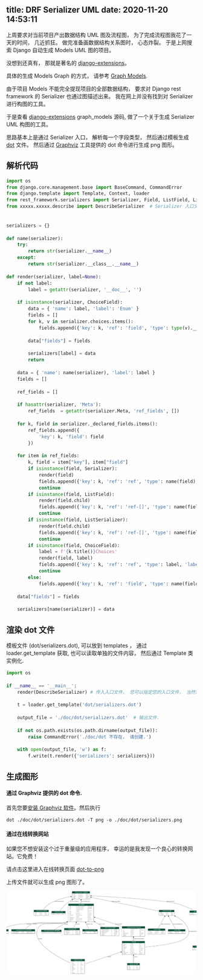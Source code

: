 title: DRF Serializer UML
date: 2020-11-20 14:53:11
---

上周要求对当前项目产出数据结构 UML 图及流程图， 为了完成流程图我花了一天的时间， 几近抓狂。 做完准备画数据结构关系图时， 心态炸裂。 于是上网搜索 Django 自动生成 Models UML  图的项目。

没想到还真有， 那就是著名的 [django-extensions]。

具体的生成 Models Graph 的方式， 请参考 [Graph Models](https://django-extensions.readthedocs.io/en/latest/graph_models.html).

由于项目 Models 不能完全提现项目的全部数据结构， 要求对 Django rest framework 的 Serializer 也通过图描述出来。 我在网上并没有找到对 Serializer 进行构图的工具。

于是查看 [django-extensions] graph_models 源码, 做了一个关于生成 Serializer UML 构图的工具。 

思路基本上是通过 Serializer 入口， 解析每一个字段类型， 然后通过模板生成 [dot] 文件。 然后通过 [Graphviz] 工具提供的 dot 命令进行生成 png 图形。

## 解析代码

```python
import os
from django.core.management.base import BaseCommand, CommandError
from django.template import Template, Context, loader
from rest_framework.serializers import Serializer, Field, ListField, ListSerializer, ChoiceField
from xxxxx.xxxxx.describe import DescribeSerializer  # Serializer 入口文件


serializers = {}

def name(serializer):
    try:
        return str(serializer.__name__)
    except:
        return str(serializer.__class__.__name__)

def render(serializer, label=None):
    if not label:
        label = getattr(serializer, '__doc__', '')

    if isinstance(serializer, ChoiceField):
        data = { 'name': label, 'label': 'Enum' }
        fields = []
        for k, v in serializer.choices.items():
            fields.append({'key': k, 'ref': 'field', 'type': type(v).__name__, 'label': v})
        
        data["fields"] = fields

        serializers[label] = data
        return 

    data = { 'name': name(serializer), 'label': label }
    fields = []

    ref_fields = []

    if hasattr(serializer, 'Meta'):
        ref_fields  = getattr(serializer.Meta, 'ref_fields', [])
        
    for k, field in serializer._declared_fields.items():
        ref_fields.append({
            'key': k, 'field': field
        })

    for item in ref_fields:
        k, field = item["key"], item["field"]
        if isinstance(field, Serializer):
            render(field)
            fields.append({'key': k, 'ref': 'ref', 'type': name(field), 'label': field.label})
            continue
        if isinstance(field, ListField):
            render(field.child)
            fields.append({'key': k, 'ref': 'ref-[]', 'type': name(field.child), 'list': name(field), 'label': field.label})
            continue
        if isinstance(field, ListSerializer):
            render(field.child)
            fields.append({'key': k, 'ref': 'ref-[]', 'type': name(field.child), 'list': name(field), 'label': field.label})
            continue
        if isinstance(field, ChoiceField):
            label = f'{k.title()}Choices'
            render(field, label)
            fields.append({'key': k, 'ref': 'ref', 'type': label, 'label': name(field)})
            continue
        else:
            fields.append({'key': k, 'ref': 'field', 'type': name(field), 'label': field.label})

    data["fields"] = fields

    serializers[name(serializer)] = data
```

## 渲染 dot 文件

模板文件 (dot/serializers.dot), 可以放到 templates ， 通过 loader.get_template 获取, 也可以读取单独的文件内容， 然后通过 Template 类实例化.

<div class="gist">
<script src="https://gist.github.com/jackeyGao/c2e8bd24814846b720100c88fab9c853.js"></script>
</div>

```python
import os

if __name__ == '__main__':
    render(DescribeSerializer) # 传入入口文件， 您可以指定您的入口文件， 当然您也可以改造上面的脚本让它支持多个入口.

    t = loader.get_template('dot/serializers.dot')

    output_file = './doc/dot/serializers.dot'  # 输出文件.

    if not os.path.exists(os.path.dirname(output_file)):
        raise CommandError('./doc/dot 不存在， 请创建.')

    with open(output_file, 'w') as f:
        f.write(t.render({'serializers': serializers}))
```

## 生成图形

#### 通过 Graphviz 提供的 dot 命令.

首先您要[安装 Graphviz 软件](https://graphviz.org/download/)。然后执行

```
dot ./doc/dot/serializers.dot -T png -o ./doc/dot/serializers.png 
```

#### 通过在线转换网站

如果您不想安装这个过于重量级的应用程序， 幸运的是我发现一个良心的转换网站。它免费！

请点击这里进入在线转换页面 [dot-to-png](https://onlineconvertfree.com/zh/convert-format/dot-to-png/)

上传文件就可以生成 png 图形了。

![UML](/uploads/images/graph-serializers.jpg "cover:border")


[django-extensions]: https://github.com/django-extensions/django-extensions "Django框架的全局自定义管理扩展"
[dot]: https://www.graphviz.org/pdf/dotguide.pdf "图表描述语言"
[Graphviz]: https://www.graphviz.org/ " 一个图形可视化软件"
